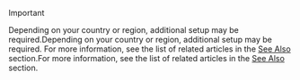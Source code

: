 > [!IMPORTANT]
> <span data-ttu-id="6a3cc-101">Depending on your country or region, additional setup may be required.</span><span class="sxs-lookup"><span data-stu-id="6a3cc-101">Depending on your country or region, additional setup may be required.</span></span> <span data-ttu-id="6a3cc-102">For more information, see the list of related articles in the [See Also](#see-also) section.</span><span class="sxs-lookup"><span data-stu-id="6a3cc-102">For more information, see the list of related articles in the [See Also](#see-also) section.</span></span>  